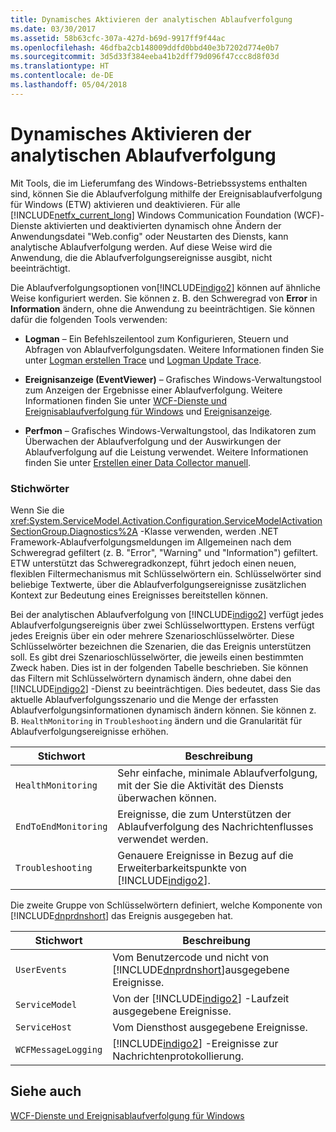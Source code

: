 ```yaml
---
title: Dynamisches Aktivieren der analytischen Ablaufverfolgung
ms.date: 03/30/2017
ms.assetid: 58b63cfc-307a-427d-b69d-9917ff9f44ac
ms.openlocfilehash: 46dfba2cb148009ddfd0bbd40e3b7202d774e0b7
ms.sourcegitcommit: 3d5d33f384eeba41b2dff79d096f47ccc8d8f03d
ms.translationtype: HT
ms.contentlocale: de-DE
ms.lasthandoff: 05/04/2018
---
```

# <a name="dynamically-enabling-analytic-tracing"></a>Dynamisches Aktivieren der analytischen Ablaufverfolgung
Mit Tools, die im Lieferumfang des Windows-Betriebssystems enthalten sind, können Sie die Ablaufverfolgung mithilfe der Ereignisablaufverfolgung für Windows (ETW) aktivieren und deaktivieren. Für alle [!INCLUDE[netfx_current_long](../../../../../includes/netfx-current-long-md.md)] Windows Communication Foundation (WCF)-Dienste aktivierten und deaktivierten dynamisch ohne Ändern der Anwendungsdatei "Web.config" oder Neustarten des Diensts, kann analytische Ablaufverfolgung werden. Auf diese Weise wird die Anwendung, die die Ablaufverfolgungsereignisse ausgibt, nicht beeinträchtigt.  
  
 Die Ablaufverfolgungsoptionen von[!INCLUDE[indigo2](../../../../../includes/indigo2-md.md)] können auf ähnliche Weise konfiguriert werden. Sie können z. B. den Schweregrad von **Error** in **Information** ändern, ohne die Anwendung zu beeinträchtigen. Sie können dafür die folgenden Tools verwenden:  
  
-   **Logman** – Ein Befehlszeilentool zum Konfigurieren, Steuern und Abfragen von Ablaufverfolgungsdaten. Weitere Informationen finden Sie unter [Logman erstellen Trace](http://go.microsoft.com/fwlink/?LinkId=165426) und [Logman Update Trace](http://go.microsoft.com/fwlink/?LinkId=165427).  
  
-   **Ereignisanzeige (EventViewer)** – Grafisches Windows-Verwaltungstool zum Anzeigen der Ergebnisse einer Ablaufverfolgung. Weitere Informationen finden Sie unter [WCF-Dienste und Ereignisablaufverfolgung für Windows](../../../../../docs/framework/wcf/samples/wcf-services-and-event-tracing-for-windows.md) und [Ereignisanzeige](http://go.microsoft.com/fwlink/?LinkId=165428).  
  
-   **Perfmon** – Grafisches Windows-Verwaltungstool, das Indikatoren zum Überwachen der Ablaufverfolgung und der Auswirkungen der Ablaufverfolgung auf die Leistung verwendet. Weitere Informationen finden Sie unter [Erstellen einer Data Collector manuell](http://go.microsoft.com/fwlink/?LinkId=165429).  
  
### <a name="keywords"></a>Stichwörter  
 Wenn Sie die <xref:System.ServiceModel.Activation.Configuration.ServiceModelActivationSectionGroup.Diagnostics%2A> -Klasse verwenden, werden .NET Framework-Ablaufverfolgungsmeldungen im Allgemeinen nach dem Schweregrad gefiltert (z. B. "Error", "Warning" und "Information") gefiltert. ETW unterstützt das Schweregradkonzept, führt jedoch einen neuen, flexiblen Filtermechanismus mit Schlüsselwörtern ein. Schlüsselwörter sind beliebige Textwerte, über die Ablaufverfolgungsereignisse zusätzlichen Kontext zur Bedeutung eines Ereignisses bereitstellen können.  
  
 Bei der analytischen Ablaufverfolgung von [!INCLUDE[indigo2](../../../../../includes/indigo2-md.md)] verfügt jedes Ablaufverfolgungsereignis über zwei Schlüsselworttypen. Erstens verfügt jedes Ereignis über ein oder mehrere Szenarioschlüsselwörter. Diese Schlüsselwörter bezeichnen die Szenarien, die das Ereignis unterstützen soll. Es gibt drei Szenarioschlüsselwörter, die jeweils einen bestimmten Zweck haben. Dies ist in der folgenden Tabelle beschrieben. Sie können das Filtern mit Schlüsselwörtern dynamisch ändern, ohne dabei den [!INCLUDE[indigo2](../../../../../includes/indigo2-md.md)] -Dienst zu beeinträchtigen. Dies bedeutet, dass Sie das aktuelle Ablaufverfolgungsszenario und die Menge der erfassten Ablaufverfolgungsinformationen dynamisch ändern können. Sie können z. B. `HealthMonitoring` in `Troubleshooting` ändern und die Granularität für Ablaufverfolgungsereignisse erhöhen.  
  
|Stichwort|Beschreibung|  
|-------------|-----------------|  
|`HealthMonitoring`|Sehr einfache, minimale Ablaufverfolgung, mit der Sie die Aktivität des Diensts überwachen können.|  
|`EndToEndMonitoring`|Ereignisse, die zum Unterstützen der Ablaufverfolgung des Nachrichtenflusses verwendet werden.|  
|`Troubleshooting`|Genauere Ereignisse in Bezug auf die Erweiterbarkeitspunkte von [!INCLUDE[indigo2](../../../../../includes/indigo2-md.md)].|  
  
 Die zweite Gruppe von Schlüsselwörtern definiert, welche Komponente von [!INCLUDE[dnprdnshort](../../../../../includes/dnprdnshort-md.md)] das Ereignis ausgegeben hat.  
  
|Stichwort|Beschreibung|  
|-------------|-----------------|  
|`UserEvents`|Vom Benutzercode und nicht von [!INCLUDE[dnprdnshort](../../../../../includes/dnprdnshort-md.md)]ausgegebene Ereignisse.|  
|`ServiceModel`|Von der [!INCLUDE[indigo2](../../../../../includes/indigo2-md.md)] -Laufzeit ausgegebene Ereignisse.|  
|`ServiceHost`|Vom Diensthost ausgegebene Ereignisse.|  
|`WCFMessageLogging`|[!INCLUDE[indigo2](../../../../../includes/indigo2-md.md)] -Ereignisse zur Nachrichtenprotokollierung.|  
  
## <a name="see-also"></a>Siehe auch  
 [WCF-Dienste und Ereignisablaufverfolgung für Windows](../../../../../docs/framework/wcf/samples/wcf-services-and-event-tracing-for-windows.md)
